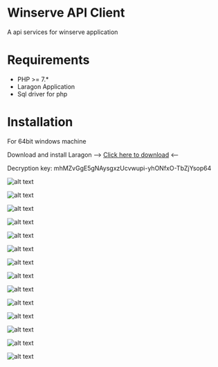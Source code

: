 Winserve API Client
=======================

A api services for winserve application

Requirements
============

* PHP >= 7.*
* Laragon Application
* Sql driver for php

Installation
============

For 64bit windows machine 


Download and install Laragon --> 
[Click here to download](https://mega.nz/#!Xf5CyAiT) <-- 

Decryption key: mhMZvGgE5gNAysgxzUcvwupi-yhONfxO-TbZjYsop64

![alt text](https://github.com/davidgualvez/winserve-client/blob/master/installation/laragon%20window.png)

![alt text](https://github.com/davidgualvez/winserve-client/blob/master/installation/cmdr-cd-to-directory.png)

![alt text](https://github.com/davidgualvez/winserve-client/blob/master/installation/cmdr-composer-install.png)

![alt text](https://github.com/davidgualvez/winserve-client/blob/master/installation/cmdr-copying-env.png)

![alt text](https://github.com/davidgualvez/winserve-client/blob/master/installation/cmdr-key-generate.png)

![alt text](https://github.com/davidgualvez/winserve-client/blob/master/installation/cmdr-editing-env-for-db-credential.png)

![alt text](https://github.com/davidgualvez/winserve-client/blob/master/installation/cmdr-update-env.png)

![alt text](https://github.com/davidgualvez/winserve-client/blob/master/installation/cmdr-config-cache.png) 

![alt text](https://github.com/davidgualvez/winserve-client/blob/master/installation/php-sql-driver-dll.png) 

![alt text](https://github.com/davidgualvez/winserve-client/blob/master/installation/selecting-sql-driver.png)

![alt text](https://github.com/davidgualvez/winserve-client/blob/master/installation/clicking-settings.png)

![alt text](https://github.com/davidgualvez/winserve-client/blob/master/installation/laragon-auto-startup-config.png)

![alt text](https://github.com/davidgualvez/winserve-client/blob/master/installation/laragon-starting-server.png)

![alt text](https://github.com/davidgualvez/winserve-client/blob/master/installation/done.png)